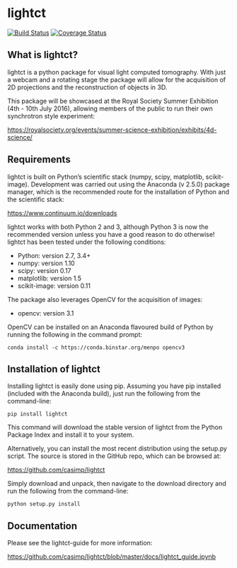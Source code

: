 lightct
=======

[![Build Status](https://travis-ci.org/casimp/lightct.svg?branch=master)](https://travis-ci.org/casimp/lightct) [![Coverage Status](https://coveralls.io/repos/github/casimp/lightct/badge.svg?branch=master)](https://coveralls.io/github/casimp/lightct?branch=master)

What is lightct?
----------------

lightct is a python package for visual light computed tomography. With just a webcam and a rotating stage the package will allow for the acquisition of 2D projections and the reconstruction of objects in 3D.

This package will be showcased at the Royal Society Summer Exhibition (4th - 10th July 2016), allowing members of the public to run their own synchrotron style experiment:

https://royalsociety.org/events/summer-science-exhibition/exhibits/4d-science/

Requirements
------------

lightct is built on Python’s scientific stack (numpy, scipy, matplotlib, scikit-image). Development was carried out using the Anaconda (v 2.5.0) package manager, which is the recommended route for the installation of Python and the scientific stack:

https://www.continuum.io/downloads

lightct works with both Python 2 and 3, although Python 3 is now the recommended version unless you have a good reason to do otherwise! lightct has been tested under the following conditions:

-	Python: version 2.7, 3.4+
-	numpy: version 1.10
-	scipy: version 0.17
-	matplotlib: version 1.5
-	scikit-image: version 0.11

The package also leverages OpenCV for the acquisition of images:

-	opencv: version 3.1

OpenCV can be installed on an Anaconda flavoured build of Python by running the following in the command prompt:

```
conda install -c https://conda.binstar.org/menpo opencv3
```

Installation of lightct
-----------------------

Installing lightct is easily done using pip. Assuming you have pip installed (included with the Anaconda build), just run the following from the command-line:

```
pip install lightct
```

This command will download the stable version of lightct from the Python Package Index and install it to your system.

Alternatively, you can install the most recent distribution using the setup.py script. The source is stored in the GitHub repo, which can be browsed at:

https://github.com/casimp/lightct

Simply download and unpack, then navigate to the download directory and run the following from the command-line:

```
python setup.py install
```

Documentation
-------------

Please see the lightct-guide for more information:

https://github.com/casimp/lightct/blob/master/docs/lightct_guide.ipynb
